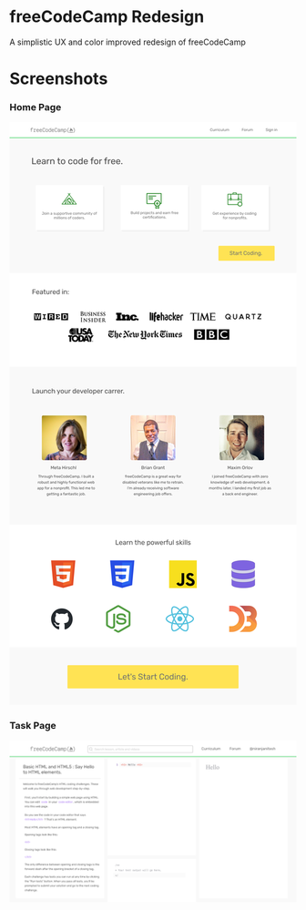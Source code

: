 # freeCodeCamp Redesign

A simplistic UX and color improved redesign of freeCodeCamp

# Screenshots

### Home Page
![Alt text](imgs/Home%20Page.png?raw=true "Home Page")

### Task Page
![Alt text](imgs/Tasks%20Page.png?raw=true "Task Page")
